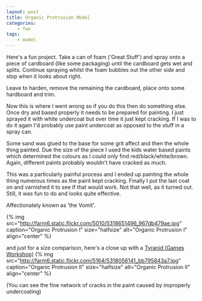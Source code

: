 ```yaml
---
layout: post
title: Organic Protrusion Model
categories:
    - fun
tags:
    - model
---
```


Here's a fun project. Take a can of foam ('Great Stuff') and spray onto a piece of cardboard (like some packaging) until the cardboard gets wet and splits. Continue spraying whilst the foam bubbles out the other side and stop when it looks about right.

Leave to harden, remove the remaining the cardboard, place onto some hardboard and trim.

Now this is where I went wrong so if you do this then do something else. Once dry and based properly it needs to be prepared for painting. I just sprayed it with white undercoat but over time it just kept cracking. If I was to do it again I'd probably use paint undercoat as opposed to the stuff in a spray can.

Some sand was glued to the base for some grit affect and then the whole thing painted. Due the size of the piece I used the kids water based paints which determined the colours as I could only find red/black/white/brown. Again, different paints probably wouldn't have cracked as much.

This was a particularly painful process and I ended up painting the whole thing numerous times as the paint kept cracking. Finally I put the last coat on and varnished it to see if that would work. Not that well, as it turned out. Still, it was fun to do and looks quite effective.

Affectionately known as 'the Vomit'.

{% img src="http://farm6.static.flickr.com/5010/5318651496_967db479ae.jpg" caption="Organic Protrusion I" size="halfsize" alt="Organic Protrusion I" align="center" %}

and just for a size comparison, here's a close up with a [Tyranid (Games Workshop)](http://www.games-workshop.com/gws/catalog/productDetail.jsp?catId=cat440297a&amp;prodId=prod380003a)
{% img src="http://farm6.static.flickr.com/5164/5318056141_bb795843a7.jpg" caption="Organic Protrusion II" size="halfsize" alt="Organic Protrusion II" align="center" %}

(You can see the fine network of cracks in the paint caused by improperly undercoating)